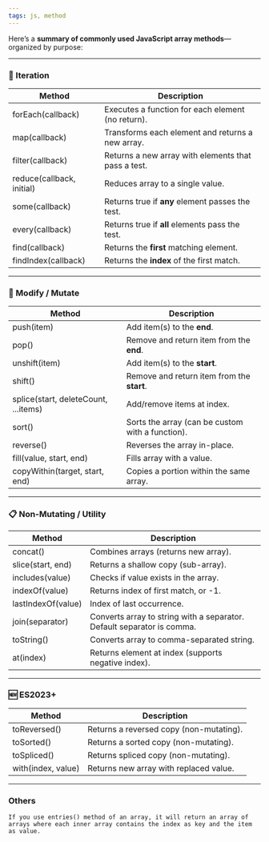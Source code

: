 ```yaml
---
tags: js, method
---
```


Here’s a **summary of commonly used JavaScript array methods**—organized by purpose:

---

### **🔁 Iteration**

|**Method**|**Description**|
|---|---|
|forEach(callback)|Executes a function for each element (no return).|
|map(callback)|Transforms each element and returns a new array.|
|filter(callback)|Returns a new array with elements that pass a test.|
|reduce(callback, initial)|Reduces array to a single value.|
|some(callback)|Returns true if **any** element passes the test.|
|every(callback)|Returns true if **all** elements pass the test.|
|find(callback)|Returns the **first** matching element.|
|findIndex(callback)|Returns the **index** of the first match.|

---

### **🔄 Modify / Mutate**

|**Method**|**Description**|
|---|---|
|push(item)|Add item(s) to the **end**.|
|pop()|Remove and return item from the **end**.|
|unshift(item)|Add item(s) to the **start**.|
|shift()|Remove and return item from the **start**.|
|splice(start, deleteCount, ...items)|Add/remove items at index.|
|sort()|Sorts the array (can be custom with a function).|
|reverse()|Reverses the array in-place.|
|fill(value, start, end)|Fills array with a value.|
|copyWithin(target, start, end)|Copies a portion within the same array.|

---

### **📋 Non-Mutating / Utility**

|**Method**|**Description**|
|---|---|
|concat()|Combines arrays (returns new array).|
|slice(start, end)|Returns a shallow copy (sub-array).|
|includes(value)|Checks if value exists in the array.|
|indexOf(value)|Returns index of first match, or -1.|
|lastIndexOf(value)|Index of last occurrence.|
|join(separator)|Converts array to string with a separator. Default separator is comma.|
|toString()|Converts array to comma-separated string.|
|at(index)|Returns element at index (supports negative index).|

---

### **🆕 ES2023+**

| **Method**         | **Description**                         |
| ------------------ | --------------------------------------- |
| toReversed()       | Returns a reversed copy (non-mutating). |
| toSorted()         | Returns a sorted copy (non-mutating).   |
| toSpliced()        | Returns spliced copy (non-mutating).    |
| with(index, value) | Returns new array with replaced value.  |

---

### Others
```ad-note
If you use entries() method of an array, it will return an array of arrays where each inner array contains the index as key and the item as value.
```